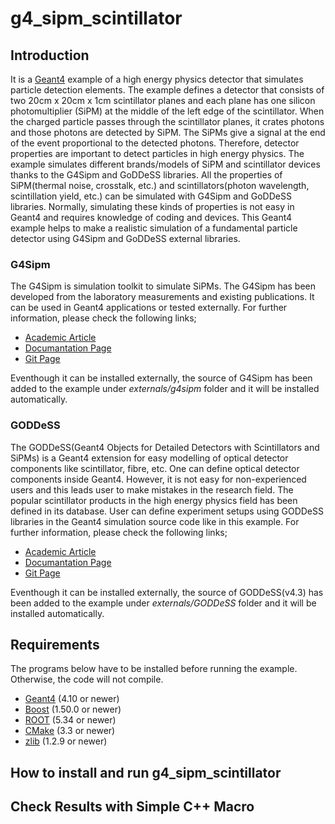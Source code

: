 # g4_sipm_scintillator


## Introduction
It is a [Geant4](https://github.com/Geant4/geant4) example of a high energy physics detector that simulates particle detection elements. The example defines a detector that consists of two 20cm x 20cm x 1cm scintillator planes and each plane has one silicon photomultiplier (SiPM) at the middle of the left edge of the scintillator. When the charged particle passes through the scintillator planes, it crates photons and those photons are detected by SiPM. The SiPMs give a signal at the end of the event proportional to the detected photons. Therefore, detector properties are important to detect particles in high energy physics. The example simulates different brands/models of SiPM and scintillator devices thanks to the G4Sipm and GoDDeSS libraries. All the properties of SiPM(thermal noise, crosstalk, etc.) and scintillators(photon wavelength, scintillation yield, etc.) can be simulated with G4Sipm and GoDDeSS libraries. Normally, simulating these kinds of properties is not easy in Geant4 and requires knowledge of coding and devices. This Geant4 example helps to make a realistic simulation of a fundamental particle detector using G4Sipm and GoDDeSS external libraries.

### G4Sipm
The G4Sipm is simulation toolkit to simulate SiPMs. The G4Sipm has been developed from the laboratory measurements and existing publications. It can be used in Geant4 applications or tested externally. For further information, please check the following links;
* [Academic Article](http://dx.doi.org/10.1016/j.nima.2015.01.067)
* [Documantation Page](http://g4sipm.readthedocs.io/en/latest/index.html) 
* [Git Page](https://github.com/ntim/g4sipm)

Eventhough it can be installed externally, the source of G4Sipm has been added to the example under *externals/g4sipm* folder and it will be installed automatically.

### GODDeSS
The GODDeSS(Geant4 Objects for Detailed Detectors with Scintillators and SiPMs) is a Geant4 extension for easy modelling of optical detector components like scintillator, fibre, etc. One can define optical detector components inside Geant4. However, it is not easy for non-experienced users and this leads user to make mistakes in the research field. The popular scintillator products in the high energy physics field has been defined in its database. User can define experiment setups using GODDeSS libraries in the Geant4 simulation source code like in this example. For further information, please check the following links;
* [Academic Article](https://iopscience.iop.org/article/10.1088/1748-0221/12/04/P04026)
* [Documantation Page](https://git.rwth-aachen.de/3pia/forge/goddess-package/-/wikis/Documentation) 
* [Git Page](https://git.rwth-aachen.de/3pia/forge/goddess-package)

Eventhough it can be installed externally, the source of GODDeSS(v4.3) has been added to the example under *externals/GODDeSS* folder and it will be installed automatically.

## Requirements
The programs below have to be installed before running the example. Otherwise, the code will not compile.
 
* [Geant4](https://github.com/Geant4/geant4) (4.10 or newer)
* [Boost](http://www.boost.org/) (1.50.0 or newer)
* [ROOT](https://root.cern.ch) (5.34 or newer)
* [CMake](https://cmake.org/) (3.3 or newer)
* [zlib](https://zlib.net/) (1.2.9 or newer)

## How to install and run g4_sipm_scintillator

## Check Results with Simple C++ Macro
